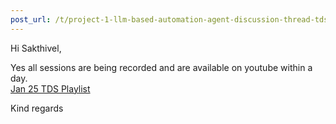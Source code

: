 ```yaml
---
post_url: /t/project-1-llm-based-automation-agent-discussion-thread-tds-jan-2025/164277/6
---
```

Hi Sakthivel,

Yes all sessions are being recorded and are available on youtube within a day.  
[Jan 25 TDS Playlist](https://www.youtube.com/playlist?list=PL_h5u1jMeBCl1BquBhgunA4t08XAxsA-C)

Kind regards